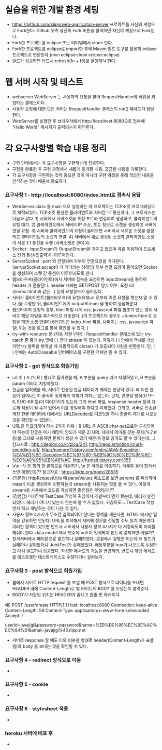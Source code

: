 # 실습을 위한 개발 환경 세팅
* https://github.com/slipp/web-application-server 프로젝트를 자신의 계정으로 Fork한다. Github 우측 상단의 Fork 버튼을 클릭하면 자신의 계정으로 Fork된다.
* Fork한 프로젝트를 eclipse 또는 터미널에서 clone 한다.
* Fork한 프로젝트를 eclipse로 import한 후에 Maven 빌드 도구를 활용해 eclipse 프로젝트로 변환한다.(mvn eclipse:clean eclipse:eclipse)
* 빌드가 성공하면 반드시 refresh(fn + f5)를 실행해야 한다.

# 웹 서버 시작 및 테스트
* webserver.WebServer 는 사용자의 요청을 받아 RequestHandler에 작업을 위임하는 클래스이다.
* 사용자 요청에 대한 모든 처리는 RequestHandler 클래스의 run() 메서드가 담당한다.
* WebServer를 실행한 후 브라우저에서 http://localhost:8080으로 접속해 "Hello World" 메시지가 출력되는지 확인한다.

# 각 요구사항별 학습 내용 정리
* 구현 단계에서는 각 요구사항을 구현하는데 집중한다.
* 구현을 완료한 후 구현 과정에서 새롭게 알게된 내용, 궁금한 내용을 기록한다.
* 각 요구사항을 구현하는 것이 중요한 것이 아니라 구현 과정을 통해 학습한 내용을 인식하는 것이 배움에 중요하다.

### 요구사항 1 - http://localhost:8080/index.html로 접속시 응답
* WebServer.class 를 main 으로 실행하는 이 프로젝트는 TCP소켓 프로그래밍으로 제작되었다. TCP소켓 통신은 클라이언트와 서버간 1:1 통신이다. 그 프로세스는 다음과 같다. 1) 서버에서 서버소켓을 특정 포트와 연결하여 생성하고, 클라이언트의 요청 대기. 2) 클라이언트에서 서버의 IP 주소, 포트 정보로 소켓을 생성하고 서버에 연결 요청. 3) 서버에 클라이언트의 요청이 들어오면 서버에서 새로운 소켓을 생성하고 클라이언트의 소켓과 연결. 4) 서버에서 새로 생성된 소켓과 클라이언트 소켓이 서로 1:1 통신을 수행 (서버소켓은 관여 X).
* Socket : inputStream과 OutputStream을 가지고 있으며 이를 이용하여 프로세스 간의 통신(입출력)이 이루어진다.
* ServerSocket : port 와 연결되며 외부의 연결요청을 기다린다.(serverSocket.accept() 가 기다리는 상태임) 외부 연결 요청이 들어오면 Socket을 생성하여 소켓 간 통신이 이루어지도록 한다.
* 웹브라우져(클라이언트)에서 서버에 접속을 요청하면 inputStream을 통하여 header 가 전송된다. header 내에는 GET/POST 방식 여부, 요청 url (/index.html 과 같은...) 등의 요청정보가 들어있다.
* 서버가 클라이언트(웹브라우져)의 요청(요청url 로부터 어떤 요청을 했는지 알 수 있다.)을 수행한 뒤, 클라이언트에게 outputStream 을 통하여 응답해준다.
* 웹브라우져 요청의 경우, html 파일 내에 css, javascript 파일 참조가 있는 경우 서버로 해당 파일을 추가적으로 요청한다. (이 프로젝트의 경우도 ~/index.html 로 요청을 하면 소켓 연결이 6번(1번은 index.html 파일, 나머지는 css, javascript 파일) 되는 것을 로그를 통해 확인할 수 있다. )
* try-with-resource 문 (자동 자원 반환) : RequestHandler 클래스에 있는 try-catch 문 중에 try 옆에 ( ) 안에 stream 이 있는데, 저렇게 ( ) 안에서 객체를 생성하면 try 블럭을 벗어날 때 자동적으로 close() 가 호출되어 자원을 반환한다. 단, ( ) 안에는 AutoCloseable 인터페이스를 구현한 객체만 올 수 있다.

### 요구사항 2 - get 방식으로 회원가입
* url 이 ( A )?( B ) 형태로 들어왔을 때, A 부분을 query 라고 지칭하였고, B 부분을 param 이라고 지칭하였다.
* 한글을 입력했을 때, 서버로 전송된 한글 데이터가 깨지는 현상이 있다. 왜 이런 현상이 일어나는지 솔직히 정확하게 이해가 가지는 않는다. 단지, 인코딩 방식(UTF-8, EUC-KR 등)이 여러가지가 있는데 그게 html 파일, response header 등에 다르게 적용이 될 수가 있어서 이를 통일해야 한다고 이해했다. 그리고, 서버로 전송된 깨진 한글 데이터에 대해서는 URLDecoder로 디코딩을 하니 한글이 제대로 나오는 것을 확인할 수 있었다.
* URL을 인코딩해야 하는 2가지 이유 : 1) URL 은 ASCII char-set으로만 구성되어야 하는데 한글은 여기 해당이 안되기 때문 2) URL 내에서 의미를 갖는 문자(%,?,# 등)를 그대로 사용하면 문제가 생길 수 있기 때문(이걸로 공격도 할 수 있다는데....)
참고자료 : http://deploy.co.kr/blog/241, http://regularmotion.kr/url-encoding-url/, http://nomore7.tistory.com/entry/JAVA-Encoding-%EA%B3%BC-Decoding%EC%97%90-%EB%8C%80%ED%95%9C-%EC%A0%95%EB%A6%AC, http://hamait.tistory.com/355
* \r\n : \r 은 행의 맨 왼쪽으로 이동하기, \n 은 아래로 이동하기. 아무튼 둘이 합쳐서 쓰면 개행인듯??
참고자료 : https://kldp.org/node/28535
* (의문점) HttpRequestUtils 에 parseValues 메소드를 보면 params 를 파싱하여 map(K,V)을 생성하여 리턴하는데 stream을 사용하는 것을 볼 수 있다. 이렇게 stream을 사용해서 코드를 작성하면 좋은점은 무엇일까??
* (경험담) 마지막에 TestCase 작성이 귀찮아서 개발부터 먼저 했는데, 에러가 발견되었다. 에러가 어디서 났는지 한눈에 볼 수가 없었다. 귀찮아도... TestCase 작성 먼저 하고 개발하는 것이 나은 것 같다.
* 사용자 정보 4가지가 무조건 입력되어야 한다는 정책을 세운다면, HTML 에서만 입력을 강요하면 안된다. URL을 조작해서 서버에 정보를 전달할 수도 있기 때문이다. 이러한 정책이 있으면 반드시 서버에서 사용자 정보 4가지가 다 저장되도록 처리를 해줘야 한다. data model 에서 변수에 null 이 입력되지 않도록 강제하면 어떨까?
* 원격서버에서 메이븐으로 빌드하니 실패하였다. 로컬에서 실행은 되는데 왜 빌드가 실패하나 살펴봤더니 JunitTest가 실패했었다. 해당부분을 true가 나오도록 수정하고 다시 빌드하니 성공했다. 작성한 메서드의 기능을 변경하면, 반드시 해당 메서드를 테스트했던 테스트케이스도 수정하거나 살펴보자.

### 요구사항 3 - post 방식으로 회원가입
* 웹에서 서버로 HTTP request 를 보낼 때 POST 방식으로 데이터를 보내면 HEADER 내에 Content-Length로 몇 바이트의 BODY 를 보냈는지 알려준다.
* BODY가 저장된 위치는 HEADER가 끝나고 한줄 띈 아래이다.

예)
POST /user/create HTTP/1.1
Host: localhost:8080
Connection: keep-alive
Content-Length: 59
Content-Type: application/x-www-form-urlencoded
Accept: */*

userId=javajigi&password=password&name=%EB%B0%95%EC%9E%AC%EC%84%B1&email=javajigi%40slipp.net

* 서버로 response 할 때도 이와 비슷한 형태로 header(Content-Length가 표함됨)와 body 를 보내는 것을 확인할 수 있다.

### 요구사항 4 - redirect 방식으로 이동
*

### 요구사항 5 - cookie
*

### 요구사항 6 - stylesheet 적용
*

### heroku 서버에 배포 후
*
